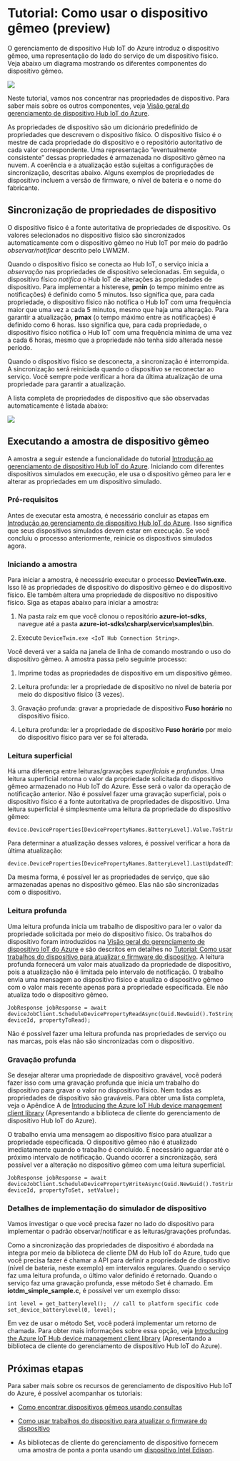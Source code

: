 <properties
	pageTitle="Gêmeos do gerenciamento de dispositivo Hub IoT | Microsoft Azure"
	description="Tutorial do Hub IoT do Azure para o gerenciamento de dispositivo que descreve como usar dispositivos gêmeos."
	services="iot-hub"
	documentationCenter=".net"
	authors="ellenfosborne"
	manager="timlt"
	editor=""/>

<tags
 ms.service="iot-hub"
 ms.devlang="dotnet"
 ms.topic="article"
 ms.tgt_pltfrm="na"
 ms.workload="na"
 ms.date="04/29/2016"
 ms.author="elfarber"/>

# Tutorial: Como usar o dispositivo gêmeo (preview)

O gerenciamento de dispositivo Hub IoT do Azure introduz o dispositivo gêmeo, uma representação do lado do serviço de um dispositivo físico. Veja abaixo um diagrama mostrando os diferentes componentes do dispositivo gêmeo.

![][img-twin]

Neste tutorial, vamos nos concentrar nas propriedades de dispositivo. Para saber mais sobre os outros componentes, veja [Visão geral do gerenciamento de dispositivo Hub IoT do Azure][lnk-dm-overview].

As propriedades de dispositivo são um dicionário predefinido de propriedades que descrevem o dispositivo físico. O dispositivo físico é o mestre de cada propriedade do dispositivo e o repositório autoritativo de cada valor correspondente. Uma representação “eventualmente consistente” dessas propriedades é armazenada no dispositivo gêmeo na nuvem. A coerência e a atualização estão sujeitas a configurações de sincronização, descritas abaixo. Alguns exemplos de propriedades de dispositivo incluem a versão de firmware, o nível de bateria e o nome do fabricante.

## Sincronização de propriedades de dispositivo

O dispositivo físico é a fonte autoritativa de propriedades de dispositivo. Os valores selecionados no dispositivo físico são sincronizados automaticamente com o dispositivo gêmeo no Hub IoT por meio do padrão *observar/notificar* descrito pelo LWM2M.

Quando o dispositivo físico se conecta ao Hub IoT, o serviço inicia a *observação* nas propriedades de dispositivo selecionadas. Em seguida, o dispositivo físico *notifica* o Hub IoT de alterações às propriedades de dispositivo. Para implementar a histerese, **pmin** (o tempo mínimo entre as notificações) é definido como 5 minutos. Isso significa que, para cada propriedade, o dispositivo físico não notifica o Hub IoT com uma frequência maior que uma vez a cada 5 minutos, mesmo que haja uma alteração. Para garantir a atualização, **pmax** (o tempo máximo entre as notificações) é definido como 6 horas. Isso significa que, para cada propriedade, o dispositivo físico notifica o Hub IoT com uma frequência mínima de uma vez a cada 6 horas, mesmo que a propriedade não tenha sido alterada nesse período.

Quando o dispositivo físico se desconecta, a sincronização é interrompida. A sincronização será reiniciada quando o dispositivo se reconectar ao serviço. Você sempre pode verificar a hora da última atualização de uma propriedade para garantir a atualização.

A lista completa de propriedades de dispositivo que são observadas automaticamente é listada abaixo:

![][img-observed]

## Executando a amostra de dispositivo gêmeo

A amostra a seguir estende a funcionalidade do tutorial [Introdução ao gerenciamento de dispositivo Hub IoT do Azure][lnk-get-started]. Iniciando com diferentes dispositivos simulados em execução, ele usa o dispositivo gêmeo para ler e alterar as propriedades em um dispositivo simulado.

### Pré-requisitos 

Antes de executar esta amostra, é necessário concluir as etapas em [Introdução ao gerenciamento de dispositivo Hub IoT do Azure][lnk-get-started]. Isso significa que seus dispositivos simulados devem estar em execução. Se você concluiu o processo anteriormente, reinicie os dispositivos simulados agora.

### Iniciando a amostra

Para iniciar a amostra, é necessário executar o processo **DeviceTwin.exe**. Isso lê as propriedades de dispositivo do dispositivo gêmeo e do dispositivo físico. Ele também altera uma propriedade de dispositivo no dispositivo físico. Siga as etapas abaixo para iniciar a amostra:

1.  Na pasta raiz em que você clonou o repositório **azure-iot-sdks**, navegue até a pasta **azure-iot-sdks\\csharp\\service\\samples\\bin**.  

2.  Execute `DeviceTwin.exe <IoT Hub Connection String>`.

Você deverá ver a saída na janela de linha de comando mostrando o uso do dispositivo gêmeo. A amostra passa pelo seguinte processo:

1.  Imprime todas as propriedades de dispositivo em um dispositivo gêmeo.

2.  Leitura profunda: ler a propriedade de dispositivo no nível de bateria por meio do dispositivo físico (3 vezes).

3.  Gravação profunda: gravar a propriedade de dispositivo **Fuso horário** no dispositivo físico.

4.  Leitura profunda: ler a propriedade de dispositivo **Fuso horário** por meio do dispositivo físico para ver se foi alterada.

### Leitura superficial

Há uma diferença entre leituras/gravações *superficiais* e *profundas*. Uma leitura superficial retorna o valor da propriedade solicitada do dispositivo gêmeo armazenado no Hub IoT do Azure. Esse será o valor da operação de notificação anterior. Não é possível fazer uma gravação superficial, pois o dispositivo físico é a fonte autoritativa de propriedades de dispositivo. Uma leitura superficial é simplesmente uma leitura da propriedade do dispositivo gêmeo:

```
device.DeviceProperties[DevicePropertyNames.BatteryLevel].Value.ToString();
```

Para determinar a atualização desses valores, é possível verificar a hora da última atualização:

```
device.DeviceProperties[DevicePropertyNames.BatteryLevel].LastUpdatedTime.ToString();
```

Da mesma forma, é possível ler as propriedades de serviço, que são armazenadas apenas no dispositivo gêmeo. Elas não são sincronizadas com o dispositivo.

### Leitura profunda

Uma leitura profunda inicia um trabalho de dispositivo para ler o valor da propriedade solicitada por meio do dispositivo físico. Os trabalhos do dispositivo foram introduzidos na [Visão geral do gerenciamento de dispositivo IoT do Azure][lnk-dm-overview] e são descritos em detalhes no [Tutorial: Como usar trabalhos do dispositivo para atualizar o firmware do dispositivo][lnk-dm-jobs]. A leitura profunda fornecerá um valor mais atualizado da propriedade de dispositivo, pois a atualização não é limitada pelo intervalo de notificação. O trabalho envia uma mensagem ao dispositivo físico e atualiza o dispositivo gêmeo com o valor mais recente apenas para a propriedade especificada. Ele não atualiza todo o dispositivo gêmeo.

```
JobResponse jobResponse = await deviceJobClient.ScheduleDevicePropertyReadAsync(Guid.NewGuid().ToString(), deviceId, propertyToRead);
```

Não é possível fazer uma leitura profunda nas propriedades de serviço ou nas marcas, pois elas não são sincronizadas com o dispositivo.

### Gravação profunda

Se desejar alterar uma propriedade de dispositivo gravável, você poderá fazer isso com uma gravação profunda que inicia um trabalho do dispositivo para gravar o valor no dispositivo físico. Nem todas as propriedades de dispositivo são graváveis. Para obter uma lista completa, veja o Apêndice A de [Introducing the Azure IoT Hub device management client library][lnk-dm-library] \(Apresentando a biblioteca de cliente do gerenciamento de dispositivo Hub IoT do Azure).

O trabalho envia uma mensagem ao dispositivo físico para atualizar a propriedade especificada. O dispositivo gêmeo não é atualizado imediatamente quando o trabalho é concluído. É necessário aguardar até o próximo intervalo de notificação. Quando ocorrer a sincronização, será possível ver a alteração no dispositivo gêmeo com uma leitura superficial.

```
JobResponse jobResponse = await deviceJobClient.ScheduleDevicePropertyWriteAsync(Guid.NewGuid().ToString(), deviceId, propertyToSet, setValue);
```

### Detalhes de implementação do simulador de dispositivo

Vamos investigar o que você precisa fazer no lado do dispositivo para implementar o padrão observar/notificar e as leituras/gravações profundas.

Como a sincronização das propriedades de dispositivo é abordada na íntegra por meio da biblioteca de cliente DM do Hub IoT do Azure, tudo que você precisa fazer é chamar a API para definir a propriedade de dispositivo (nível de bateria, neste exemplo) em intervalos regulares. Quando o serviço faz uma leitura profunda, o último valor definido é retornado. Quando o serviço faz uma gravação profunda, esse método Set é chamado. Em **iotdm\_simple\_sample.c**, é possível ver um exemplo disso:

```
int level = get_batterylevel();  // call to platform specific code 
set_device_batterylevel(0, level);
```

Em vez de usar o método Set, você poderá implementar um retorno de chamada. Para obter mais informações sobre essa opção, veja [Introducing the Azure IoT Hub device management client library][lnk-dm-library] \(Apresentando a biblioteca de cliente do gerenciamento de dispositivo Hub IoT do Azure).

## Próximas etapas

Para saber mais sobre os recursos de gerenciamento de dispositivo Hub IoT do Azure, é possível acompanhar os tutoriais:

- [Como encontrar dispositivos gêmeos usando consultas][lnk-tutorial-queries]

- [Como usar trabalhos do dispositivo para atualizar o firmware do dispositivo][lnk-dm-jobs]

- As bibliotecas de cliente do gerenciamento de dispositivo fornecem uma amostra de ponta a ponta usando um [dispositivo Intel Edison][lnk-edison].

<!-- images and links -->
[img-twin]: media/iot-hub-device-management-device-twin/image1.png
[img-observed]: media/iot-hub-device-management-device-twin/image2.png

[lnk-dm-overview]: iot-hub-device-management-overview.md
[lnk-dm-library]: iot-hub-device-management-library.md
[lnk-get-started]: iot-hub-device-management-get-started.md
[lnk-tutorial-queries]: iot-hub-device-management-device-query.md
[lnk-dm-jobs]: iot-hub-device-management-device-jobs.md
[lnk-edison]: https://github.com/Azure/azure-iot-sdks/tree/dmpreview/c/iotdm_client/samples/iotdm_edison_sample

<!---HONumber=AcomDC_0504_2016-->